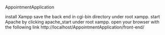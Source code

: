 AppointmentApplication

install Xampp
save the back end in cgi-bin directory under root xampp.
start Apache by clicking apache_start under root xampp.
open your browser with the following link
 http://localhost/AppointmentApplication/front-end/
